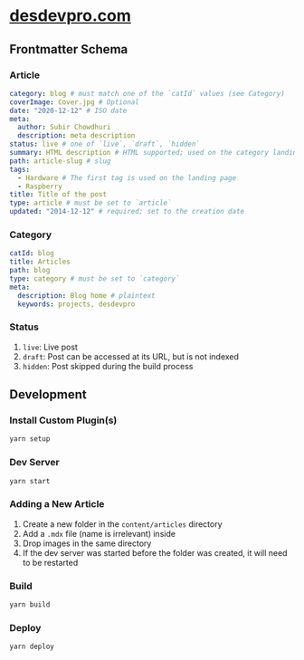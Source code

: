 # [desdevpro.com](https://wwww.desdevpro.com/)

## Frontmatter Schema

### Article
```yml
category: blog # must match one of the `catId` values (see Category)
coverImage: Cover.jpg # Optional
date: "2020-12-12" # ISO date
meta:
  author: Subir Chowdhuri
  description: meta description
status: live # one of `live`, `draft`, `hidden`
summary: HTML description # HTML supported; used on the category landing page
path: article-slug # slug
tags:
  - Hardware # The first tag is used on the landing page
  - Raspberry
title: Title of the post
type: article # must be set to `article`
updated: "2014-12-12" # required; set to the creation date
```

### Category

```yml
catId: blog
title: Articles
path: blog
type: category # must be set to `category`
meta:
  description: Blog home # plaintext
  keywords: projects, desdevpro
```

### Status

1. `live`: Live post
1. `draft`: Post can be accessed at its URL, but is not indexed
1. `hidden`: Post skipped during the build process

## Development

### Install Custom Plugin(s)

```sh
yarn setup
```

### Dev Server
```sh
yarn start
```

### Adding a New Article
1. Create a new folder in the `content/articles` directory
1. Add a `.mdx` file (name is irrelevant) inside
1. Drop images in the same directory
1. If the dev server was started before the folder was created, it will need to be restarted

### Build

```sh
yarn build
```

### Deploy

```sh
yarn deploy
```

